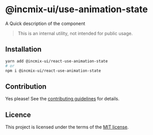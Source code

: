 # @incmix-ui/use-animation-state

A Quick description of the component

> This is an internal utility, not intended for public usage.

## Installation

```sh
yarn add @incmix-ui/react-use-animation-state
# or
npm i @incmix-ui/react-use-animation-state
```

## Contribution

Yes please! See the
[contributing guidelines](https://github.com/chakra-ui/chakra-ui/blob/master/CONTRIBUTING.md)
for details.

## Licence

This project is licensed under the terms of the
[MIT license](https://github.com/chakra-ui/chakra-ui/blob/master/LICENSE).
